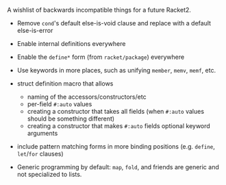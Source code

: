 A wishlist of backwards incompatible things for a future Racket2.

* Remove `cond`'s default else-is-void clause and replace with a default else-is-error

* Enable internal definitions everywhere

* Enable the `define*` form (from `racket/package`) everywhere

* Use keywords in more places, such as unifying `member`, `memv`, `memf`, etc.

* struct definition macro that allows
  - naming of the accessors/constructors/etc
  - per-field `#:auto` values
  - creating a constructor that takes all fields (when `#:auto` values should be something different)
  - creating a constructor that makes `#:auto` fields optional keyword arguments

* include pattern matching forms in more binding positions (e.g. `define`, `let`/`for` clauses)

* Generic programming by default: `map`, `fold`, and friends are generic and not specialized to lists.
